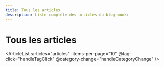 ```yaml
---
title: Tous les articles
description: Liste complète des articles du blog mooki
---
```


# Tous les articles

<script setup>
import { onMounted } from 'vue'
import { useArticles } from '../.vitepress/theme/composables/useArticles'

const { articles, loadArticles } = useArticles()

onMounted(async () => {
  await loadArticles()
})

const handleTagClick = (tag) => {
  // Navigation vers la page tags avec le tag préchargé
  window.location.href = `/tags/?tag=${tag}`
}

const handleCategoryChange = (category) => {
  // Logique de filtrage par catégorie
  console.log('Catégorie sélectionnée:', category)
}
</script>

<ArticleList 
  :articles="articles" 
  :items-per-page="10"
  @tag-click="handleTagClick"
  @category-change="handleCategoryChange"
/>